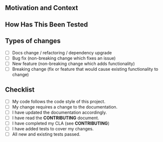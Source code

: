 ## Motivation and Context

<!--- Why is this change required? What problem does it solve? -->
<!--- Please link to an existing issue here if one exists. -->
<!--- (we recommend to have an existing issue for each pull request) -->

## How Has This Been Tested

<!--- Please describe here how your modifications have been tested. -->

## Types of changes

<!--- What types of changes does your code introduce? Put an `x` in all the boxes that apply: -->
- [ ] Docs change / refactoring / dependency upgrade
- [ ] Bug fix (non-breaking change which fixes an issue)
- [ ] New feature (non-breaking change which adds functionality)
- [ ] Breaking change (fix or feature that would cause existing functionality to change)

## Checklist

<!--- Go over all the following points, and put an `x` in all the boxes that apply. -->
<!--- If you're unsure about any of these, don't hesitate to ask. We're here to help! -->
- [ ] My code follows the code style of this project.
- [ ] My change requires a change to the documentation.
- [ ] I have updated the documentation accordingly.
- [ ] I have read the **CONTRIBUTING** document.
- [ ] I have completed my CLA (see **CONTRIBUTING**)
- [ ] I have added tests to cover my changes.
- [ ] All new and existing tests passed.
